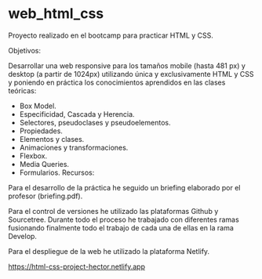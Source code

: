 # web_html_css

Proyecto realizado en el bootcamp para practicar HTML y CSS.

Objetivos:

Desarrollar una web responsive para los tamaños mobile (hasta 481 px) y desktop (a partir de 1024px) utilizando única y exclusivamente HTML y CSS y poniendo en práctica los conocimientos aprendidos en las clases teóricas:

  - Box Model.
  - Especificidad, Cascada y Herencia.
  - Selectores, pseudoclases y pseudoelementos.
  - Propiedades.
  - Elementos y clases.
  - Animaciones y transformaciones.
  - Flexbox.
  - Media Queries.
  - Formularios.
Recursos:

Para el desarrollo de la práctica he seguido un briefing elaborado por el profesor (briefing.pdf).

Para el control de versiones he utilizado las plataformas Github y Sourcetree. Durante todo el proceso he trabajado con diferentes ramas fusionando finalmente todo el trabajo de cada una de ellas en la rama Develop.

Para el despliegue de la web he utilizado la plataforma Netlify.

https://html-css-project-hector.netlify.app
